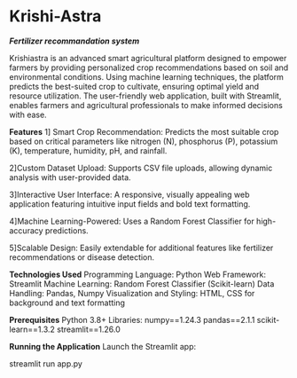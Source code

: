 # Krishi-Astra
***Fertilizer recommandation system***

Krishiastra is an advanced smart agricultural platform designed to empower farmers by providing personalized crop recommendations based on soil and environmental conditions. Using machine learning techniques, the platform predicts the best-suited crop to cultivate, ensuring optimal yield and resource utilization. The user-friendly web application, built with Streamlit, enables farmers and agricultural professionals to make informed decisions with ease.

****Features****
1] Smart Crop Recommendation:
Predicts the most suitable crop based on critical parameters like nitrogen (N), phosphorus (P), potassium (K), temperature, humidity, pH, and rainfall.

2]Custom Dataset Upload:
Supports CSV file uploads, allowing dynamic analysis with user-provided data.

3]Interactive User Interface:
A responsive, visually appealing web application featuring intuitive input fields and bold text formatting.

4]Machine Learning-Powered:
Uses a Random Forest Classifier for high-accuracy predictions.

5]Scalable Design:
Easily extendable for additional features like fertilizer recommendations or disease detection.

****Technologies Used****
Programming Language: Python
Web Framework: Streamlit
Machine Learning: Random Forest Classifier (Scikit-learn)
Data Handling: Pandas, Numpy
Visualization and Styling: HTML, CSS for background and text formatting

****Prerequisites****
Python 3.8+
Libraries:
numpy==1.24.3
pandas==2.1.1
scikit-learn==1.3.2
streamlit==1.26.0

****Running the Application****
Launch the Streamlit app:

streamlit run app.py

